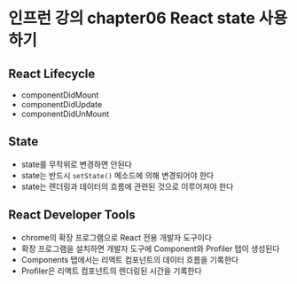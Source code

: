 # 인프런 강의 chapter06 React state 사용하기

## React Lifecycle

- componentDidMount
- componentDidUpdate
- componentDidUnMount

## State

- state를 무작위로 변경하면 안된다
- state는 반드시 `setState()` 메소드에 의해 변경되어야 한다
- state는 렌더링과 데이터의 흐름에 관련된 것으로 이루어져야 한다

## React Developer Tools

- chrome의 확장 프로그램으로 React 전용 개발자 도구이다
- 확장 프로그램을 설치하면 개발자 도구에 Component와 Profiler 탭이 생성된다
- Components 탭에서는 리액트 컴포넌트의 데이터 흐름을 기록한다
- Profiler은 리액트 컴포넌트의 렌더링된 시간을 기록한다
